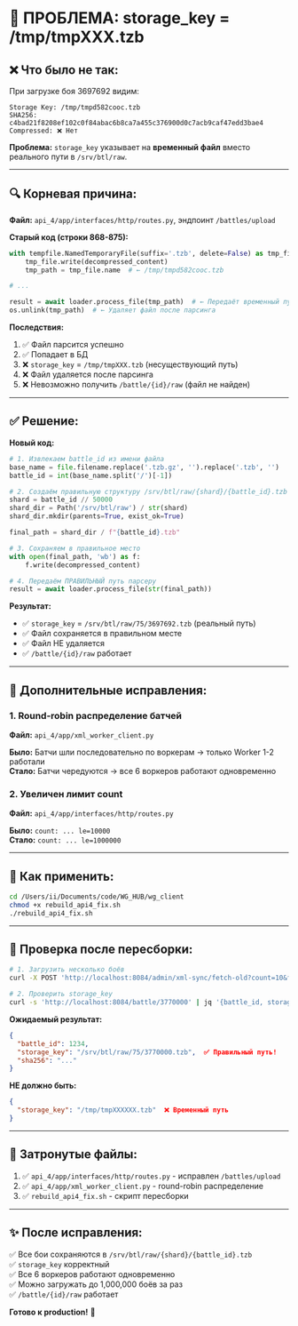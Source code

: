 # 🐛 ПРОБЛЕМА: storage_key = /tmp/tmpXXX.tzb

## ❌ Что было не так:

При загрузке боя 3697692 видим:
```
Storage Key: /tmp/tmpd582cooc.tzb
SHA256: c4bad21f8208ef102c0f84abac6b8ca7a455c376900d0c7acb9caf47edd3bae4
Compressed: ❌ Нет
```

**Проблема:** `storage_key` указывает на **временный файл** вместо реального пути в `/srv/btl/raw`.

---

## 🔍 Корневая причина:

**Файл:** `api_4/app/interfaces/http/routes.py`, эндпоинт `/battles/upload`

**Старый код (строки 868-875):**
```python
with tempfile.NamedTemporaryFile(suffix='.tzb', delete=False) as tmp_file:
    tmp_file.write(decompressed_content)
    tmp_path = tmp_file.name  # ← /tmp/tmpd582cooc.tzb

# ...

result = await loader.process_file(tmp_path)  # ← Передаёт временный путь парсеру
os.unlink(tmp_path)  # ← Удаляет файл после парсинга
```

**Последствия:**
1. ✅ Файл парсится успешно
2. ✅ Попадает в БД
3. ❌ `storage_key` = `/tmp/tmpXXX.tzb` (несуществующий путь)
4. ❌ Файл удаляется после парсинга
5. ❌ Невозможно получить `/battle/{id}/raw` (файл не найден)

---

## ✅ Решение:

**Новый код:**
```python
# 1. Извлекаем battle_id из имени файла
base_name = file.filename.replace('.tzb.gz', '').replace('.tzb', '')
battle_id = int(base_name.split('/')[-1])

# 2. Создаём правильную структуру /srv/btl/raw/{shard}/{battle_id}.tzb
shard = battle_id // 50000
shard_dir = Path('/srv/btl/raw') / str(shard)
shard_dir.mkdir(parents=True, exist_ok=True)

final_path = shard_dir / f"{battle_id}.tzb"

# 3. Сохраняем в правильное место
with open(final_path, 'wb') as f:
    f.write(decompressed_content)

# 4. Передаём ПРАВИЛЬНЫЙ путь парсеру
result = await loader.process_file(str(final_path))
```

**Результат:**
- ✅ `storage_key` = `/srv/btl/raw/75/3697692.tzb` (реальный путь)
- ✅ Файл сохраняется в правильном месте
- ✅ Файл НЕ удаляется
- ✅ `/battle/{id}/raw` работает

---

## 🎯 Дополнительные исправления:

### 1. Round-robin распределение батчей
**Файл:** `api_4/app/xml_worker_client.py`

**Было:** Батчи шли последовательно по воркерам → только Worker 1-2 работали  
**Стало:** Батчи чередуются → все 6 воркеров работают одновременно

### 2. Увеличен лимит count
**Файл:** `api_4/app/interfaces/http/routes.py`

**Было:** `count: ... le=10000`  
**Стало:** `count: ... le=1000000`

---

## 🚀 Как применить:

```bash
cd /Users/ii/Documents/code/WG_HUB/wg_client
chmod +x rebuild_api4_fix.sh
./rebuild_api4_fix.sh
```

---

## 🧪 Проверка после пересборки:

```bash
# 1. Загрузить несколько боёв
curl -X POST 'http://localhost:8084/admin/xml-sync/fetch-old?count=10&from_battle_id=3770000'

# 2. Проверить storage_key
curl -s 'http://localhost:8084/battle/3770000' | jq '{battle_id, storage_key, sha256}'
```

**Ожидаемый результат:**
```json
{
  "battle_id": 1234,
  "storage_key": "/srv/btl/raw/75/3770000.tzb",  ✅ Правильный путь!
  "sha256": "..."
}
```

**НЕ должно быть:**
```json
{
  "storage_key": "/tmp/tmpXXXXXX.tzb"  ❌ Временный путь
}
```

---

## 📝 Затронутые файлы:

1. ✅ `api_4/app/interfaces/http/routes.py` - исправлен `/battles/upload`
2. ✅ `api_4/app/xml_worker_client.py` - round-robin распределение
3. ✅ `rebuild_api4_fix.sh` - скрипт пересборки

---

## ✨ После исправления:

✅ Все бои сохраняются в `/srv/btl/raw/{shard}/{battle_id}.tzb`  
✅ `storage_key` корректный  
✅ Все 6 воркеров работают одновременно  
✅ Можно загружать до 1,000,000 боёв за раз  
✅ `/battle/{id}/raw` работает

**Готово к production!** 🎉





